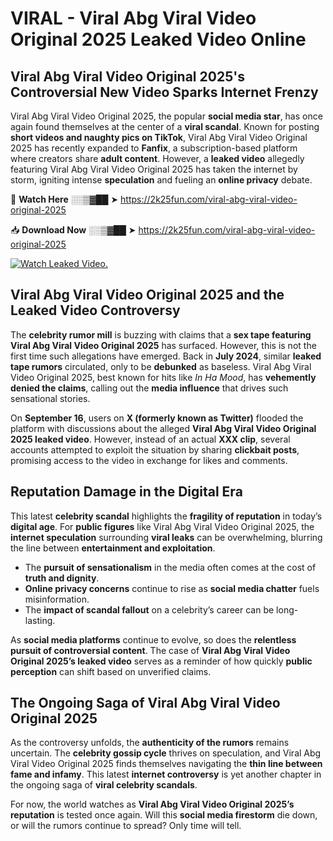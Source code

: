 # VIRAL - Viral Abg Viral Video Original 2025 Leaked Video Online

## **Viral Abg Viral Video Original 2025's Controversial New Video Sparks Internet Frenzy**  

Viral Abg Viral Video Original 2025, the popular **social media star**, has once again found themselves at the center of a **viral scandal**. Known for posting **short videos and naughty pics on TikTok**, Viral Abg Viral Video Original 2025 has recently expanded to **Fanfix**, a subscription-based platform where creators share **adult content**. However, a **leaked video** allegedly featuring Viral Abg Viral Video Original 2025 has taken the internet by storm, igniting intense **speculation** and fueling an **online privacy** debate.  

🔴 **Watch Here** ░░▒▓██ ➤ https://2k25fun.com/viral-abg-viral-video-original-2025  

📥 **Download Now** ░░▒▓██ ➤ https://2k25fun.com/viral-abg-viral-video-original-2025  

[![Watch Leaked Video.](https://miro.medium.com/v2/resize:fit:828/format:webp/1*cilzJN44JGOrTw9NJCrNHA.gif "Watch Leaked Video")](https://2k25fun.com/viral-abg-viral-video-original-2025)

## **Viral Abg Viral Video Original 2025 and the Leaked Video Controversy**  

The **celebrity rumor mill** is buzzing with claims that a **sex tape featuring Viral Abg Viral Video Original 2025** has surfaced. However, this is not the first time such allegations have emerged. Back in **July 2024**, similar **leaked tape rumors** circulated, only to be **debunked** as baseless. Viral Abg Viral Video Original 2025, best known for hits like *In Ha Mood*, has **vehemently denied the claims**, calling out the **media influence** that drives such sensational stories.  

On **September 16**, users on **X (formerly known as Twitter)** flooded the platform with discussions about the alleged **Viral Abg Viral Video Original 2025 leaked video**. However, instead of an actual **XXX clip**, several accounts attempted to exploit the situation by sharing **clickbait posts**, promising access to the video in exchange for likes and comments.  

## **Reputation Damage in the Digital Era**  

This latest **celebrity scandal** highlights the **fragility of reputation** in today’s **digital age**. For **public figures** like Viral Abg Viral Video Original 2025, the **internet speculation** surrounding **viral leaks** can be overwhelming, blurring the line between **entertainment and exploitation**.  

- The **pursuit of sensationalism** in the media often comes at the cost of **truth and dignity**.  
- **Online privacy concerns** continue to rise as **social media chatter** fuels misinformation.  
- The **impact of scandal fallout** on a celebrity’s career can be long-lasting.  

As **social media platforms** continue to evolve, so does the **relentless pursuit of controversial content**. The case of **Viral Abg Viral Video Original 2025’s leaked video** serves as a reminder of how quickly **public perception** can shift based on unverified claims.  

## **The Ongoing Saga of Viral Abg Viral Video Original 2025**  

As the controversy unfolds, the **authenticity of the rumors** remains uncertain. The **celebrity gossip cycle** thrives on speculation, and Viral Abg Viral Video Original 2025 finds themselves navigating the **thin line between fame and infamy**. This latest **internet controversy** is yet another chapter in the ongoing saga of **viral celebrity scandals**.  

For now, the world watches as **Viral Abg Viral Video Original 2025’s reputation** is tested once again. Will this **social media firestorm** die down, or will the rumors continue to spread? Only time will tell.